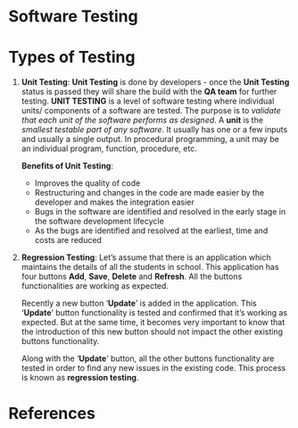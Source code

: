 # Software Testing

# Types of Testing
1. __Unit Testing__: __Unit Testing__ is done by developers - once the __Unit Testing__ status is passed they will share the build with the __QA team__ for further testing. __UNIT TESTING__ is a level of software testing where individual units/ components of a software are tested. The purpose is to _validate that each unit of the software performs as designed_. A __unit__ is the _smallest testable part of any software_. It usually has one or a few inputs and usually a single output. In procedural programming, a unit may be an individual program, function, procedure, etc.

    __Benefits of Unit Testing__:
    * Improves the quality of code
    * Restructuring and changes in the code are made easier by the developer and makes the integration easier
    * Bugs in the software are identified and resolved in the early stage in the software development lifecycle
    * As the bugs are identified and resolved at the earliest, time and costs are reduced

2. __Regression Testing__: Let’s assume that there is an application which maintains the details of all the students in school. This application has four buttons __Add__, __Save__, __Delete__ and __Refresh__. All the buttons functionalities are working as expected.

    Recently a new button ‘__Update__’ is added in the application. This ‘__Update__’ button functionality is tested and confirmed that it’s working as expected. But at the same time, it becomes very important to know that the introduction of this new button should not impact the other existing buttons functionality.

    Along with the ‘__Update__’ button, all the other buttons functionality are tested in order to find any new issues in the existing code. This process is known as __regression testing__.

# References
